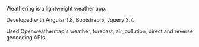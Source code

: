 Weathering is a lightweight weather app.

Developed with Angular 1.8, Bootstrap 5, Jquery 3.7.

Used Openweathermap's weather, forecast, air_pollution, direct and reverse geocoding APIs.
